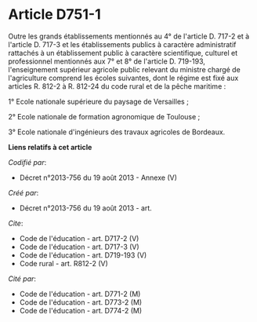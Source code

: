 # Article D751-1

Outre les grands établissements mentionnés au 4° de l'article D. 717-2 et à l'article D. 717-3 et les établissements publics
à caractère administratif rattachés à un établissement public à caractère scientifique, culturel et professionnel mentionnés
aux 7° et 8° de l'article D. 719-193, l'enseignement supérieur agricole public relevant du ministre chargé de l'agriculture
comprend les écoles suivantes, dont le régime est fixé aux articles R. 812-2 à R. 812-24 du code rural et de la pêche
maritime : 

1° Ecole nationale supérieure du paysage de Versailles ; 

2° Ecole nationale de formation agronomique de Toulouse ; 

3° Ecole nationale d'ingénieurs des travaux agricoles de Bordeaux.

**Liens relatifs à cet article**

_Codifié par_:

  - Décret n°2013-756 du 19 août 2013 -  Annexe (V)

_Créé par_:

  - Décret n°2013-756 du 19 août 2013 - art.

_Cite_:

  - Code de l'éducation - art. D717-2 (V)
  - Code de l'éducation - art. D717-3 (V)
  - Code de l'éducation - art. D719-193 (V)
  - Code rural - art. R812-2 (V)

_Cité par_:

  - Code de l'éducation - art. D771-2 (M)
  - Code de l'éducation - art. D773-2 (M)
  - Code de l'éducation - art. D774-2 (M)
